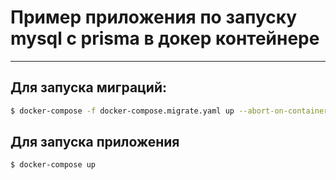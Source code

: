 # Пример приложения по запуску mysql с prisma в докер контейнере

---

## Для запуска миграций: ##
```bash
$ docker-compose -f docker-compose.migrate.yaml up --abort-on-container-exit
```

## Для запуска приложения ##
```bash
$ docker-compose up
```